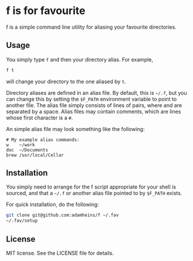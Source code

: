 # f is for favourite
f is a simple command line utility for aliasing your favourite directories.

## Usage
You simply type `f` and then your directory alias. For example,
```bash
f t
```
will change your directory to the one aliased by `t`.

Directory aliases are defined in an alias file. By default, this is `~/.f`, but
you can change this by setting the `$F_PATH` environment variable to point to
another file. The alias file simply consists of lines of <alias> <path> pairs,
where <alias> and <path> are separated by a space. Alias files may contain
comments, which are lines whose first character is a `#`.

An simple alias file may look something like the following:
```
# My example alias commands:
w    ~/work
doc  ~/Documents
brew /usr/local/Cellar
```

## Installation
You simply need to arrange for the f script appropriate for your shell is
sourced, and that a `~/.f` or another alias file pointed to by `$F_PATH` exists.

For quick installation, do the following:
```bash
git clone git@github.com:adamheins/f ~/.fav
~/.fav/setup
```

## License
MIT license. See the LICENSE file for details.
